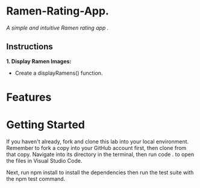 # Ramen-Rating-App. 

*A simple and intuitive Ramen rating app .*

## Instructions

**1. Display Ramen Images:**

* Create a displayRamens() function.
# Features


# Getting Started
If you haven't already, fork and clone this lab into your local environment. Remember to fork a copy into your GitHub account first, then clone from that copy. Navigate into its directory in the terminal, then run code . to open the files in Visual Studio Code.

Next, run npm install to install the dependencies then run the test suite with the npm test command.

